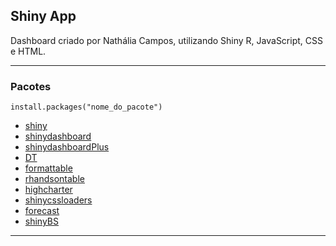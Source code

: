 ## Shiny App

Dashboard criado por Nathália Campos, utilizando Shiny R, JavaScript, CSS e HTML. 

-------------------------

### Pacotes 

```install.packages("nome_do_pacote")```

* [shiny](https://github.com/rstudio/shiny)
* [shinydashboard](https://github.com/rstudio/shinydashboard)
* [shinydashboardPlus](https://github.com/RinteRface/shinydashboardPlus)
* [DT](https://github.com/rstudio/DT)
* [formattable](https://github.com/renkun-ken/formattable)
* [rhandsontable](https://github.com/jrowen/rhandsontable)
* [highcharter](https://github.com/jbkunst/highcharter)
* [shinycssloaders](https://github.com/andrewsali/shinycssloaders)
* [forecast](https://github.com/robjhyndman/forecast)
* [shinyBS](https://github.com/ebailey78/shinyBS)

-------------------------

